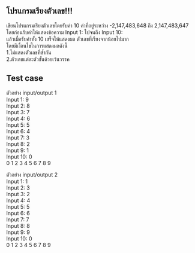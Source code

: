 ## โปรแกรมเรียงตัวเลข!!!  
เขียนโปรแกรมเรียงตัวเลขโดยรับค่า 10 ค่าที่อยู่ระหว่าง -2,147,483,648 ถึง 2,147,483,647 โดยก่อนรับค่าให้แสดงข้อความ Input 1: ไปจนถึง Input 10:  
แล้วเมื่อรับค่าทั้ง 10 เสร็จให้แสดงผล ตัวเลขที่เรียงจากน้อยไปมาก   
โดยมีเงื่อนไขในการแสดงผลดังนี้  
1.ไม่แสดงตัวเลขที่ซ้ำกัน  
2.ตัวเลขแต่ละตัวขั้นด้วยเว้นวรรค  
## Test case  
ตัวอย่าง input/output 1  
Input   1: 9                                          
Input   2: 8  
Input   3: 7  
Input   4: 6  
Input   5: 5  
Input   6: 4  
Input   7: 3  
Input   8: 2  
Input   9: 1  
Input  10: 0  
0 1 2 3 4 5 6 7 8 9  

ตัวอย่าง input/output 2  
Input   1: 1                                          
Input   2: 3  
Input   3: 2  
Input   4: 4  
Input   5: 5  
Input   6: 6  
Input   7: 7  
Input   8: 8  
Input   9: 9  
Input  10: 0  
0 1 2 3 4 5 6 7 8 9  

